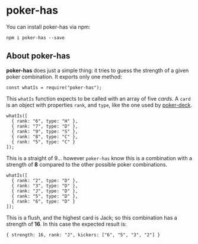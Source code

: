 # poker-has

You can install poker-has via npm:

```
npm i poker-has --save
```

## About poker-has

**poker-has** does just a simple thing: it tries to guess the strength of a given poker combination. It exports only one method:

```
const whatIs = require("poker-has");
```

This `whatIs` function expects to be called with an array of five *cards*.
A `card` is an object with properties `rank`, and `type`, like the one used by [poker-deck](https://github.com/brunoscopelliti/poker-deck).

```
whatIs([
  { rank: "6", type: "H" },
  { rank: "7", type: "D" },
  { rank: "9", type: "S" },
  { rank: "8", type: "C" },
  { rank: "5", type: "C" }
]);
```

This is a straight of 9... however `poker-has` know this is a combination with a strength of **8** compared to the other possible poker combinations.

```
whatIs([
  { rank: "2", type: "D" },
  { rank: "3", type: "D" },
  { rank: "J", type: "D" },
  { rank: "5", type: "D" },
  { rank: "6", type: "D" }
]);
```

This is a flush, and the highest card is Jack; so this combination has a strength of **16**. In this case the expected result is:

```
{ strength: 16, rank: "J", kickers: ["6", "5", "3", "2"] }
```
